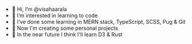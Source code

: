 - 👋 Hi, I’m @visahaarala
- 💞️ I’m interested in learning to code
- 👀 I’ve done some learning in MERN stack, TypeScript, SCSS, Pug & Git
- 🌱 Now I'm creating some personal projects
- 🚜 In the near future I think I'll learn D3 & Rust

<!---
- 💞️ I’m looking to collaborate on ...
- 📫 How to reach me ...
visahaarala/visahaarala is a ✨ special ✨ repository because its `README.md` (this file) appears on your GitHub profile.
You can click the Preview link to take a look at your changes.
--->
